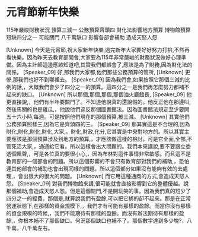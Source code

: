 # 元宵節新年快樂
115年嚴峻財務狀況
預算三減一
公務預算齊頭四
財化法影響地方預算
博物館預算短缺四分之一
可能關門
八千萬缺口
影響各部會補助
造成天怒人怨

[Unknown] 今天是元宵節,祝大家新年快樂,過完新年大家要好好努力打拚,不然再看快樂。因為昨天去教育部開會,大家要為115年非常嚴峻的財務狀況做好心理準備。因為主計師這邊應該知道吧,其實我們都誤會了,應該是為了財務,因為財化法的關係。
[Speaker_09] 好,那我們大家都,他們那些公務預算的管所,
[Unknown] 更慘,那我們也好不到哪裡去。
[Speaker_09] 因為我們會,如果按照它那個三減的比例的話,，大概我們會少了四分之一的預算。這四分之一是我們再怎麼努力都補不起來的缺口。
[Unknown] 所以那個,那個,那個,那個油火廳館長,
[Speaker_09] 他更直接說,，他們有半年要關門了。不知道他說真的還說假的。他反正他在那邊叫,然後馬關的也是雞瓜,，他說他們違反那個圖書館法。因為圖書館法規定至少要開五十六小時,每週。可是按照他們現在的那個預算,被三減。
[Unknown] 其實他們公務預算照樣三,因為它是齊頭四的三。
[Speaker_09] 那其實這是不合理的,因為財化,財化,財化,財化,大家,，財化,財政,化分,它其實是中央對地方的。所以其實主要應該是那個預算涉及到地方的預算,，才應該做這樣的檢討。可是它全面,全部,不管死活大家,，通通給它看。所以這樣會出大問題的。我們本來講說,要不要跟立委透個風聲,，可是各位真的要很小心,，因為布林對這件事情非常敏感。而且這不是教育部的一個部會的問題。所以這個影響的不會只有教育部對我們的補助,，恐怕連其他部會的補助也會出現同樣的問題。所以這個部分如果沒有能夠有效的去處理,，會出很大的很大的問題。
[Unknown] 而它用這種通商的方式,會造成天怒人怨。
[Speaker_09] 對我們博物館來講,很可能就會直接影響到它的整體優越。說那個補助,會造成天怒人怨。但是這個關門,不是開玩笑的事。因為我們真的短少了四分之一的經費。那個是,就算說我們有盈餘,可以把它綁的卻不起來。那是在正常營運狀態下,在那樣的資金規模下,，我們才有可能有那樣的盈餘。而當你沒有那樣的資金規模的時候,，我們不能期待有那樣的盈餘。而沒有辦法期待有那樣的盈餘,，你根本補不了那個缺口。何況那個缺口也補不了。那個數字達到多少塊?，八千萬。八千萬左右。